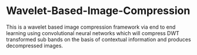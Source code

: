 # Wavelet-Based-Image-Compression
This is a wavelet based image compression framework via end to end learning using convolutional neural networks which will compress DWT transformed sub bands on the basis of contextual information and produces decompressed images.
